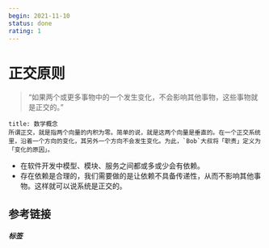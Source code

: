 ```yaml
---
begin: 2021-11-10
status: done
rating: 1
---
```


# 正交原则

> “如果两个或更多事物中的一个发生变化，不会影响其他事物，这些事物就是正交的。”


```ad-Tips
title: 数学概念
所谓正交，就是指两个向量的内积为零。简单的说，就是这两个向量是垂直的。在一个正交系统里，沿着一个方向的变化，其另外一个方向不会发生变化。为此，`Bob`大叔将「职责」定义为「变化的原因」。
```

- 在软件开发中模型、模块、服务之间都或多或少会有依赖。
- 存在依赖是合理的，我们需要做的是让依赖不具备传递性，从而不影响其他事物。这样就可以说系统是正交的。
## 参考链接


##### 标签
